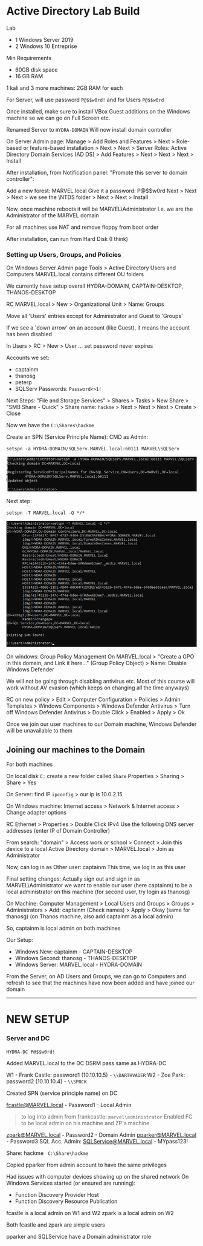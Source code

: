 # Active Directory Lab Build

Lab
- 1 Windows Server 2019 
- 2 Windows 10 Entreprise

Min Requirements
- 60GB disk space
- 16 GB RAM

1 kali and 3 more machines: 2GB RAM for each

For Server, will use password `P@$$w0rd!` and for Users `P@$$w0rd`

Once installed, make sure to install VBox Guest additions on the Windows machine so we can go on Full Screen etc.

Renamed Server to `HYDRA-DOMAIN`
Will now install domain controller

On Server Admin page: Manage > Add Roles and Features > Next > Role-based or feature-based installation > Next > Next > Server Roles: Active Directory Domain Services (AD DS) > Add Features > Next > Next > Next > Install

After installation, from Notification panel: "Promote this server to domain controller":

Add a new forest: MARVEL.local
Give it a password: P@$$w0rd
Next > Next > Next > we see the \NTDS folder > Next > Next > Install

Now, once machine reboots it will be MARVEL\Administrator
I.e. we are the Administrator of the MARVEL domain

For all machines use NAT and remove floppy from boot order

After installation, can run from Hard Disk (I think)

### Setting up Users, Groups, and Policies
On Windows Server Admin page
Tools > Active Directory Users and Computers 
MARVEL.local contains different OU folders

We currently have setup overall HYDRA-DOMAIN, CAPTAIN-DESKTOP,  THANOS-DESKTOP

RC MARVEL.local > New > Organizational Unit > Name: Groups

Move all 'Users' entries except for Administrator and Guest to 'Groups'

If we see a 'down arrow' on an account (like Guest), it means the account has been disabled

In Users > RC > New > User ... set password never expires

Accounts we set:
- captainm
- thanosg
- peterp
- SQLServ
Passwords: `Password<>1!`

Next Steps:
"File and Storage Services" > Shares > Tasks > New Share > "SMB Share - Quick" > Share name: `hackme` > Next > Next > Next > Create > Close

Now we have the `C:\Shares\hackme`

Create an SPN (Service Principle Name): CMD as Admin:
```
setspn -a HYDRA-DOMAIN/SQLServ.MARVEL.local:60111 MARVEL\SQLServ
```

![](https://github.com/Cyberd0xed/practical-ethical-hacking/blob/main/resources/054734cc9d344e1ba77cbbf3441cbeaa.png?raw=true)

Next step:
```
setspn -T MARVEL.local -Q */*
```

![](https://github.com/Cyberd0xed/practical-ethical-hacking/blob/main/resources/ebf997f0fe1e420dbd494bd8b6b2b67b.png?raw=true)

On windows: Group Policy Management
On MARVEL.local > "Create a GPO in this domain, and Link it here..."
(Group Policy Object) > Name: Disable Windows Defender 

We will not be going through disabling antivirus etc.
Most of this course will work without AV evasion (which keeps on changing all the time anyways)

RC on new policy > Edit > Computer Configuration > Policies > Admin Templates > Windows Components > Windows Defender Antivirus > Turn off Windows Defender Antivirus > Double Click > Enabled > Apply > Ok

Once we join our user machines to our Domain machine, Windows Defender will be unavailable to them 

## Joining our machines to the Domain
For both machines

On local disk `C:` create a new folder called `Share`
Properties > Sharing > Share > Yes

On Server: find IP `ipconfig` > our ip is 10.0.2.15

On Windows machine: Internet access > Network & Internet access > Change adapter options

RC Ethernet > Properties > Double Click IPv4
Use the following DNS server addresses (enter IP of Domain Controller)

From search: "domain" > Access work or school > Connect > Join this device to a local Active Directory domain > MARVEL.local > Join as Administrator

Now, can log in as Other user: captainm
This time, we log in as this user 

Final setting changes: Actually sign out and sign in as MARVEL\Administrator
we want to enable our user (here captainm) to be a local administrator on this machine (for second user, try login as thanosg)

On Machine: Computer Management > Local Users and Groups > Groups > Administrators > Add: captainm (Check names) > Apply > Okay
(same for thanosg)
(on Thanos machine, also add captainm as a local admin)

So, captainm is local admin on both machines

Our Setup: 
- Windows New: captainm - CAPTAIN-DESKTOP
- Windows Second: thanosg - THANOS-DESKTOP
- Windows Server: MARVEL.local - HYDRA-DOMAIN

From the Server, on AD Users and Groups, we can  go to Computers and refresh to see that the machines have now been added and have joined our domain



***
# NEW SETUP

### Server and DC 
```
HYDRA-DC P@$$w0rd!
```

Added MARVEL.local to the DC
DSRM pass same as HYDRA-DC

W1 - Frank Castle: password1 (10.10.10.5) - `\\DARTHVADER`
W2 - Zoe Park: password2 (10.10.10.4) - `\\SPOCK`

Created SPN (service principle name) on DC

fcastle@MARVEL.local - Password1 - Local Admin
> to log into admin from frankcastle: `marvel\administrator`
Enabled FC to be local admin on his machine and ZP's machine

zpark@MARVEL.local - Password2 - Domain Admin
pparker@MARVEL.local - Password3
SQL Acc. Admin: SQLService@MARVEL.local - MYpass123!

Share: hackme
` C:\Share\hackme`

Copied pparker from admin account to have the same privileges

Had issues with computer devices showing up on the shared network
On Windows Services started (or ensured are running):
- Function Discovery Provider Host
- Function Discovery Resource Publication

fcastle is a local admin on W1 and W2
zpark is a local admin on W2

Both fcastle and zpark are simple users

pparker and SQLService have a Domain administrator role 

